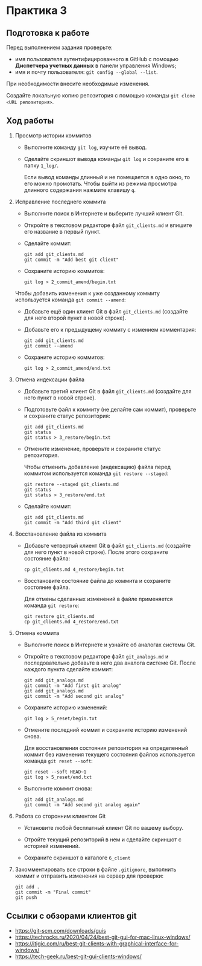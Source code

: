 # Практика 3

## Подготовка к работе

Перед выполнением задания проверьте:

* имя пользователя аутентифицированного в GitHub с помощью **Диспетчера учетных данных** в панели управления Windows;
* имя и почту пользователя: `git config --global --list`.

При необходимости внесите необходимые изменения.

Создайте локальную копию репозитория с помощью команды `git clone <URL репозитория>`.

## Ход работы

1. Просмотр истории коммитов

   * Выполните команду `git log`, изучите её вывод.
   * Сделайте скриншот вывода команды `git log` и сохраните его в папку `1_log/`.

     Если вывод команды длинный и не помещается в одно окно, то его можно промотать. Чтобы выйти из режима просмотра длинного содержания нажмите клавишу `q`.

2. Исправление последнего коммита

   * Выполните поиск в Интернете и выберите лучший клиент Git.

   * Откройте в текстовом редакторе файл `git_clients.md` и впишите его название в первый пункт.

   * Сделайте коммит:

     ```
     git add git_clients.md
     git commit -m "Add best git client"
     ```
   * Сохраните историю коммитов:

     ```
     git log > 2_commit_amend/begin.txt
     ```

   Чтобы добавить изменения к уже созданному коммиту используется команда `git commit --amend`:

   * Добавьте ещё один клиент Git в файл `git_clients.md` (создайте для него второй пункт в новой строке).

   * Добавьте его к предыдущему коммиту с измением комментария:

     ```
     git add git_clients.md
     git commit --amend
     ```

   * Сохраните историю коммитов:

     ```
     git log > 2_commit_amend/end.txt
     ```

3. Отмена индексации файла

   * Добавьте третий клиент Git в файл `git_clients.md` (создайте для него пункт в новой строке).
   * Подготовьте файл к коммиту (не делайте сам коммит), проверьте и сохраните статус репозитория:

     ```
     git add git_clients.md
     git status
     git status > 3_restore/begin.txt
     ```

   * Отмените изменение, проверьте и сохраните статус репозитория.

     Чтобы отменить добавление (индексацию) файла перед коммитом используется команда `git restore --staged`:

     ```
     git restore --staged git_clients.md
     git status
     git status > 3_restore/end.txt
     ```

   * Сделайте коммит:

     ```
     git add git_clients.md
     git commit -m "Add third git client"
     ```

4. Восстановление файла из коммита 

   * Добавьте четвертый клиент Git в файл `git_clients.md` (создайте для него пункт в новой строке). После этого сохраните состояние файла:

     ```
     cp git_clients.md 4_restore/begin.txt
     ```

   * Восстановите состояние файла до коммита и сохраните состояние файла.

     Для отмены сделанных изменений в файле применяется команда `git restore`:

     ```
     git restore git_clients.md
     cp git_clients.md 4_restore/end.txt
     ```

5. Отмена коммита 

   * Выполните поиск в Интернете и узнайте об аналогах системы Git.

   * Откройте в текстовом редакторе файл `git_analogs.md` и последовательно добавьте в него два аналога системе Git. После каждого пункта сделайте коммит:

     ```
     git add git_analogs.md
     git commit -m "Add first git analog"
     git add git_analogs.md
     git commit -m "Add second git analog"
     ```

   * Сохраните историю изменений:

     ```
     git log > 5_reset/begin.txt
     ```

   * Отмените последний коммит и сохраните историю изменений снова.

     Для восстановления состояния репозитория на определенный коммит без изменения текущего состояния файлов используется команда `git reset --soft`:

     ```
     git reset --soft HEAD~1
     git log > 5_reset/end.txt
     ```

   * Выполните коммит снова:

     ```
     git add git_analogs.md
     git commit -m "Add second git analog again"
     ```

6. Работа со сторонним клиентом Git

   * Установите любой бесплатный клиент Git по вашему выбору.

   * Отройте текущий репозиторий в нем и сделайте скриншот с историей изменений.

   * Сохраните скриншот в каталоге `6_client`

7. Закомментировать все строки в файле `.gitignore`, выполнить коммит и отправить изменения на сервер для проверки:

   ```
   git add .
   git commit -m "Final commit"
   git push
   ```

## Ссылки с обзорами клиентов git

* https://git-scm.com/downloads/guis
* https://techrocks.ru/2020/04/24/best-git-gui-for-mac-linux-windows/
* https://itigic.com/ru/best-git-clients-with-graphical-interface-for-windows/
* https://tech-geek.ru/best-git-gui-clients-windows/

